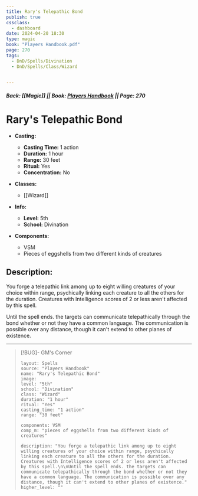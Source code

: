 ```yaml
---
title: Rary's Telepathic Bond
publish: true
cssclass:
  - dashboard
date: 2024-04-20 18:30
type: magic
book: "Players Handbook.pdf"
page: 270
tags:
  - DnD/Spells/Divination
  - DnD/Spells/Class/Wizard


---
```


##### Back: [[Magic]] || Book: [Players Handbook](https://drive.google.com/drive/folders/1O5bhpYizcIT5xxAoLOuzCRht_PVS7VSG?usp=sharing) || Page: 270

# Rary's Telepathic Bond

- **Casting:**
    - **Casting Time:** 1 action
    - **Duration:** 1 hour
    - **Range:** 30 feet
    - **Ritual:** Yes
    - **Concentration:** No
- **Classes:**
    - [[Wizard]]

- **Info:**
    - **Level:** 5th
    - **School:** Divination
- **Components:**
    - VSM
    - Pieces of eggshells from two different kinds of creatures

## Description:
You forge a telepathic link among up to eight willing creatures of your choice within range, psychically linking each creature to all the others for the duration. Creatures with Intelligence scores of 2 or less aren't affected by this spell.

Until the spell ends. the targets can communicate telepathically through the bond whether or not they have a common language. The communication is possible over any distance, though it can't extend to other planes of existence.



---

> [!BUG]- GM's Corner
>
> ```statblock
> layout: Spells
> source: "Players Handbook"
> name: "Rary's Telepathic Bond"
> image: 
> level: "5th"
> school: "Divination"
> class: "Wizard"
> duration: "1 hour"
> ritual: "Yes"
> casting_time: "1 action"
> range: "30 feet"
>
> components: VSM
> comp_m: "pieces of eggshells from two different kinds of creatures"
>
> description: "You forge a telepathic link among up to eight willing creatures of your choice within range, psychically linking each creature to all the others for the duration. Creatures with Intelligence scores of 2 or less aren't affected by this spell.\n\nUntil the spell ends. the targets can communicate telepathically through the bond whether or not they have a common language. The communication is possible over any distance, though it can't extend to other planes of existence."
> higher_level: ""
> ```
